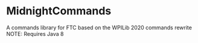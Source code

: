 # MidnightCommands
A commands library for FTC based on the WPILib 2020 commands rewrite
NOTE: Requires Java 8
